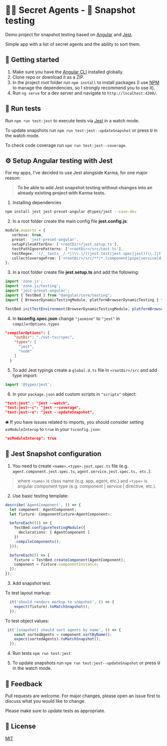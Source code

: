 # 🤵🤵‍ Secret Agents - 📸 Snapshot testing

Demo project for snapshot testing based on [Angular](https://angular.io/) and [Jest](https://jestjs.io/). 

Simple app with a list of secret agents and the ability to sort them.

## 🏁 Getting started
1. Make sure you have the [Angular CLI](https://cli.angular.io/) installed globally.
2. Clone repo or download it as a ZIP.
3. In the project root folder run `npm install` to install packages (I use [NPM](https://www.npmjs.com/get-npm) to manage the dependencies, so I strongly recommend you to use it).
4. Run `ng serve` for a dev server and navigate to `http://localhost:4200/`.

## 🧪 Run tests 

Run `npm run test:jest` to execute tests via [Jest](https://jestjs.io/) in a watch mode. 

To update snapshots run `npm run test:jest--updateSnapshot` or press <kbd>U</kbd> in the watch mode.

To check code coverage run `npm run test:jest--coverage`.


## ⚙️ Setup Angular testing with Jest

For my apps, I've decided to use Jest alongside Karma, for one major reason: 

>**To be able to add Jest snapshot testing without changes into an already existing project with Karma tests.**

1. Installing dependencies
```bash
npm install jest jest-preset-angular @types/jest --save-dev
``` 
2. In a root folder create the main config file
 **jest.config.js**:
 ```typescript
module.exports = {
    verbose: true,
    preset: 'jest-preset-angular',
    setupFilesAfterEnv: ['<rootDir>/jest.setup.ts'],
    testPathIgnorePatterns: ['<rootDir>/src/test.ts'],
    testRegex: '(/__tests__/.*|(\\.|/)(jest.test|jest.spec|jest))\\.[jt]sx?$',
    collectCoverageFrom: ['<rootDir>/src/**/*.(component|pipe|service|directive|resolver|guard|interceptor).ts']
};
 ```
3. In a root folder create file **jest.setup.ts** and add the following:
```typescript
import 'zone.js';
import 'zone.js/testing';
import 'jest-preset-angular';
import { TestBed } from "@angular/core/testing";
import { BrowserDynamicTestingModule, platformBrowserDynamicTesting } from "@angular/platform-browser-dynamic/testing";

TestBed.initTestEnvironment(BrowserDynamicTestingModule, platformBrowserDynamicTesting());
```
4. In **tsconfig.spec.json** change `"jasmine"` to `"jest"` in `compilerOptions.types`
```json 
"compilerOptions": {
    "outDir": "./out-tsc/spec",
    "types": [
      "jest",
      "node"
    ]
  }
```
5. To add Jest typings create a `global.d.ts` file in `<rootDir>/src` and add type import:
```typescript
import '@types/jest';
```
6. In your `package.json` add custom scripts in `"scripts"` object:
```json
"test:jest" : "jest --watch",
"test:jest--c": "jest --coverage",
"test:jest--u": "jest --updateSnapshot",
```

🛎️ If you have issues related to imports, you should consider setting `esModuleInterop` to `true` in your `tsconfig.json`:
```json
"esModuleInterop": true
```

## 📸 Jest Snapshot configuration


1. You need to create `<name>.<type>.jest.spec.ts` file (e.g. `agent.component.jest.spec.ts`, `agent.service.jest.spec.ts, etc.`):
>where `<name>` is class name (e.g. app, agent, etc.) and `<type>` is angular component type (e.g. component | service | directive, etc.). 

2. Use basic testing template:
```typescript
describe('AgentComponent', () => {
  let component: AgentComponent;
  let fixture: ComponentFixture<AgentComponent>;

  beforeEach((() => {
    TestBed.configureTestingModule({
      declarations: [ AgentComponent ]
    })
    .compileComponents();
  }));

  beforeEach(() => {
    fixture = TestBed.createComponent(AgentComponent);
    component = fixture.componentInstance;
  });
});
```
3. Add snapshot test.

To test layout markup: 
```typescript
  it('should renders markup to snapshot', () => {
    expect(fixture).toMatchSnapshot();
  });
```
To test object values:
```typescript
 it('[snapshot] should sort agents by name', () => {
    const sortedAgents = component.sortByName();
    expect(sortedAgents).toMatchSnapshot();
  });
```
4. Run tests
`npm run test:jest`

5. To update snapshots run `npm run test:jest--updateSnapshot` or press <kbd>U</kbd> in the watch mode. 

## 📢 Feedback 
Pull requests are welcome. For major changes, please open an issue first to discuss what you would like to change.

Please make sure to update tests as appropriate.

## 📄 License
[MIT](https://choosealicense.com/licenses/mit/)